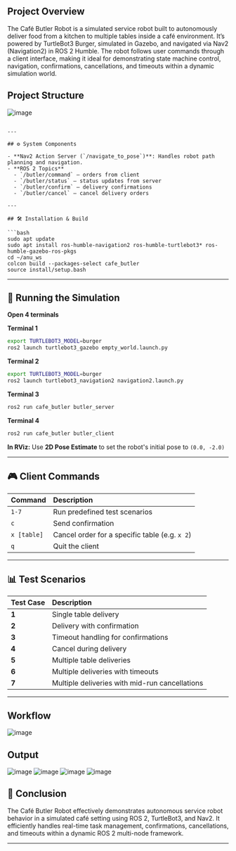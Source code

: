 ## Project Overview 

The Café Butler Robot is a simulated service robot built to autonomously deliver food from a kitchen to multiple tables inside a café environment. It’s powered by TurtleBot3 Burger, simulated in Gazebo, and navigated via Nav2 (Navigation2) in ROS 2 Humble.
The robot follows user commands through a client interface, making it ideal for demonstrating state machine control, navigation, confirmations, cancellations, and timeouts within a dynamic simulation world.

## Project Structure 

![image](https://github.com/user-attachments/assets/e9a9be3b-7ef9-4fd2-aebb-512f490fa7b5)


```

---

## ⚙️ System Components

- **Nav2 Action Server (`/navigate_to_pose`)**: Handles robot path planning and navigation.
- **ROS 2 Topics**
  - `/butler/command` — orders from client  
  - `/butler/status` — status updates from server  
  - `/butler/confirm` — delivery confirmations  
  - `/butler/cancel` — cancel delivery orders  

---

## 🛠️ Installation & Build

```bash
sudo apt update
sudo apt install ros-humble-navigation2 ros-humble-turtlebot3* ros-humble-gazebo-ros-pkgs
cd ~/anu_ws
colcon build --packages-select cafe_butler
source install/setup.bash
```

---

## 🚀 Running the Simulation

**Open 4 terminals**

**Terminal 1**  
```bash
export TURTLEBOT3_MODEL=burger
ros2 launch turtlebot3_gazebo empty_world.launch.py
```

**Terminal 2**  
```bash
export TURTLEBOT3_MODEL=burger
ros2 launch turtlebot3_navigation2 navigation2.launch.py
```

**Terminal 3**  
```bash
ros2 run cafe_butler butler_server
```

**Terminal 4**  
```bash
ros2 run cafe_butler butler_client
```

**In RViz:** Use **2D Pose Estimate** to set the robot's initial pose to `(0.0, -2.0)`

---

## 🎮 Client Commands

| Command | Description |
|:-----------|:---------------------------|
| `1-7`      | Run predefined test scenarios |
| `c`        | Send confirmation |
| `x [table]`| Cancel order for a specific table (e.g. `x 2`) |
| `q`        | Quit the client |

---

## 📊 Test Scenarios

| Test Case | Description |
|:-----------|:--------------------------------|
| **1** | Single table delivery |
| **2** | Delivery with confirmation |
| **3** | Timeout handling for confirmations |
| **4** | Cancel during delivery |
| **5** | Multiple table deliveries |
| **6** | Multiple deliveries with timeouts |
| **7** | Multiple deliveries with mid-run cancellations |

---

## Workflow
![image](https://github.com/user-attachments/assets/a702b345-d164-4556-9644-d6a562f85aa5)

## Output 
![image](https://github.com/user-attachments/assets/f25e2fcd-8f12-4af5-b6e5-a1b880a0179c)
![image](https://github.com/user-attachments/assets/1b66a7d8-28e8-4d5e-b68f-2ec8d3b6b8bf)
![image](https://github.com/user-attachments/assets/e0ad8eaa-936e-4c08-b154-76e99b660955)
![image](https://github.com/user-attachments/assets/4914b578-0c68-448d-8c16-a30d1d20e964)


## 📌 Conclusion

The Café Butler Robot effectively demonstrates autonomous service robot behavior in a simulated café setting using ROS 2, TurtleBot3, and Nav2. It efficiently handles real-time task management, confirmations, cancellations, and timeouts within a dynamic ROS 2 multi-node framework.

---
